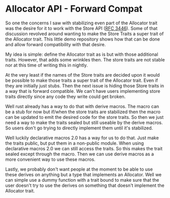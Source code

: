 # Allocator API - Forward Compat
So one the concerns I saw with stabilizing even part of the Allocator trait was the desire for it to work with the Store API ([RFC 3446](https://github.com/rust-lang/rfcs/pull/3446)). Some of that discussion revolved around wanting to make the Store Traits a super trait of the Allocator trait. This little demo repository shows how that can be done and allow forward compatibility with that desire.

My idea is simple: define the Allocator trait as is but with those additional traits. However, that adds some wrinkles then. The store traits are not stable nor at this time of writing this in nightly.

At the very least if the names of the Store traits are decided upon it would be possible to make those traits a super trait of the Allocator trait. Even if they are initially just stubs. Then the next issue is hiding those Store traits in a way that is forward compatible. We can't have users implementing store traits directly since any code they write could get broken.

Well rust already has a way to do that with derive macros. The macro can be a stub for now but if/when the store traits are stabilized then the macro can be updated to emit the desired code for the store traits. So then we just need a way to make the traits sealed but still useable by the derive macros. So users don't go trying to directly implement them until it's stabilized.

Well luckily declarative macros 2.0 has a way for us to do that. Just make the traits public, but put them in a non-public module. When using declarative macros 2.0 we can still access the traits. So this makes the trait sealed except through the macro. Then we can use derive macros as a more convenient way to use these macros.

Lastly, we probably don't want people at the moment to be able to use these derives on anything but a type that implements an Allocator. Well we can simple use a dummy function with a trait bound to make sure that the user doesn't try to use the derives on something that doesn't implement the Allocator trait.
